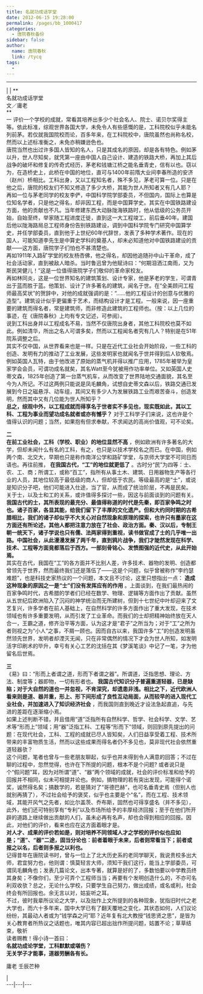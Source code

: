 ```yaml
---
title: 名就功成话学堂
date: 2012-06-15 19:28:00
permalink: /pages/bb_1000417
categories: 
  - 唐院春秋备份
sidebar: false
author: 
  name: 唐院春秋
  link: /tycq
tags: 
  - 
---
```


* * *

  
|  |  **  
名就功成话学堂  
文／庸老  
**  
一
评价一个学校的成就，常看其培养出多少个社会名人、院士、诺贝尔奖得主等。依此标准，综观世界各国大学，未免令人有些感慨的是，工科院校似乎未能名列前茅。若仅就我国院校而论，百多年来，在工科院校中，唐院虽然也尚称名校，然而以上述标准衡之，未免亦稍嫌逊色也。  
唐院当然也出过许多国人皆知的名人，只是其成名的原因，却是各有特色。例如茅以升，世人尽知矣，就凭第一座由中国人自己设计、建造的铁路大桥，再加上其后战争的破坏和修复的传奇式经历，茅老和钱塘江桥之能名垂青史，信有以也。窃以为，在造桥史上，此桥在中国的地位，直可与1400年前隋大业间李春所造的安济（赵州）桥相比。工科出身，又以工程知名者，殊不多见，茅老可算一位。只是在他之后，唐院的校友们不知又修造了多少大桥，其能为世人所知者又有几人耶？  
再如一位与茅老同学的校友李俨，中国科学院学部委员，不但国内，国际上也算是位知名学者，只是他之得名，却非因工程，而是中国算学史。其实在中国铁路建设方面，他的贡献也不凡。当年修建东西大动脉陇海铁路时，他从低级的公务员开始，自始至终，举家随工程进度迁徙，直到这一大工程竣工，前后垂40年。建国后他以陇海路局总工程师身份告别铁路建设，调到中国科学院专门研究中国算学史，并任学部委员，直到他于上世纪60年代辞世，发表了多种学术著作。现在的国人，可能知道李先生是中算史学科的奠基人，却未必知道他对中国铁路建设的贡献——这方面，唐院学子们怕也不甚清楚也。  
再如1911年入路矿学堂的校友杨杏佛，他之得名，却因他追随孙中山干革命，成了社会活动家，直到被敌人暗杀。当时鲁迅曾为他赋诗曰：“何期泪洒江南雨，又为斯民哭健儿！”这是一位值得唐院学子们敬仰的革命家校友。  
再如林同炎，这是一位世界知名的建筑策划、设计专家，他是茅老的学生，可谓青出于蓝而胜于蓝。他策划、设计了许多著名的建筑，闻名于世。在“全美顾问工程师最高奖状”的贺辞中，对他的成就强调的是：“……他的工程设计的创意与优雅的造型”。建筑设计似乎更偏重于艺术，而结构设计才是工程。一般来说，因一座重要的建筑而得名者，常是建筑师，而非修造此建筑的工程师也。（按：以上几位的事迹，在《唐院春秋》上均有专文记述，可参阅）。  
说到工科出身并以工程成名不易，当然不仅唐院出身者，其他工科院校也莫不如此。例如清华，所出之名人可谓多矣，然而以工程闻名者究有几人？特别是在51年院系调整之后。  
其实不仅中国，从世界看来也是一样。只是在近代工业社会开始阶段，一些工科的创造、发明有力的推动了工业发展，这些发明家也就闻名于世并得到后人钦敬焉。例如英国人瓦特，由于他改进了原始的蒸气机并得以推广应用，1785年被举为皇家学会会员，可谓功成名就矣，其名Watt至今犹被用作功率单位。又如英国人史蒂文森，1825年创造了第一台蒸气机车，从而改变了世界陆地交通面貌，其名至今为人所记。不过这两例只能说是凤毛麟角，试想自史蒂文森以后，铁路交通已发展到今日之磁悬浮、动车组，其间又有多少人为发展铁路工业而艰苦奋斗，创造发明，然而其中又有几位能为世人所知乎？  
**总之，综观中外，以工程成就而得享名于世者实不多见也，现实既如此，其以工科、工程为事业而望功成名就者或亦有憾乎？**
对于工科学子们来说，这也许是个值得认识的问题；当然，如果抱有但求奉献，不求闻达的高尚价值观，可不论矣。  
  
**二**  
**在前工业社会，工科（学校、职业）的地位显然不高**
，例如欧洲有许多著名的大学，但却未闻什么有名的工科，有之，也只是以技术学校名之而已。在中国，例如两个南、北交大，早期也只是称作南洋公学和路矿学堂，与京师大学堂不可同日而语也。再往前推，
**在我国古代，“工”的地位就更低了**
。古时分“民”为四等：士、农、工、商；所谓工，或称“百工”，指所有从事土木、建筑、日用器物生产等各行业的人员，其地位较高于最低级的商人，但却低于农民。等级最高的是“士”，或说是知识分子吧，他们可能进入仕途，当了官，从而成了统治阶层，不再是民矣。  
关于士，以及士和工的关系，或许值得多探讨一些，因这与前面谈到的问题有关。
**我国古代的士，其所表现的最充分、最值得称道的时代是先秦，即百家争鸣之时也。诸子百家，各显其能，给我们留下了丰厚的文化遗产。但和大约同时期的古希腊相比，我们的诸子却似乎不大关心对自然现象和原理的探索，也许只有墨家在这方面还有所论述，其他人都把注意力放在了社会、政治方面。秦、汉以后，专制王朝一统天下，诸子学说也只有儒、法两家得到重视，读书做官成了士的几乎唯一出路。中国社会，从此漫漫发展了两千年，直到鸦片战争，我们才陡然发现在科学、技术、工程等方面竟都落后于西方。一部刻骨铭心、发愤图强的近代史，从此开始焉。**  
其实在古代，我国在“工”的各方面并不比别人差，许多技术、器物的发明、创造都曾领先于世界，然而最终我们还是落伍了——这是个问题，似乎曾被称作“李约瑟难题”，也是科技史家热议的一个问题，本文且不讨论，这里只想指出一点：
**造成这种现象的原因之一是“士”们没有发挥应有的作用**
。上面谈到，在我们最热闹的百家争鸣时代，古希腊的学者们已经在数学、物理、逻辑等方面作出了贡献。虽然从五世纪后欧洲陷入了沉闷的神学统治而无所建树，但到十七世纪中叶却迎来了文艺复兴，许多学者在前人基础上，在自然科学的许多方面作出了重大发现，在技术领域也有许多重要发明，从而引发了工业革命。而我们的士却把精神始终放在天人合一，王霸之道，修齐治平等方面，认为这才是“君子”之所当为；对于“工”之所为者则视之为“小人”之事，不屑一顾也。因而自古以来，我国许多“工”的创造发明虽然领先世界，发明者却湮灭无闻，只在非常偶然的情况下才会为世人所知，如发明活字印刷术的毕升，幸亏有关心工艺的沈括在其《梦溪笔谈》中记了一笔，才为他留名后世焉。  
  
**三**  
《易》曰：“形而上者谓之道，形而下者谓之器”。所谓道，泛指思想、理论、方法、制度等；器即物，一切有形者也。
**我国古代知识分子普遍重道轻器，已是缺陷；对于大自然的道也一并忽视，不肯深究，却遗患非浅。相比之下，近代欧洲人看来则是道、器并重，形上、形下间形成了良性互动局面，从而较早的进入现代工业社会，并加速进入了知识经济社会**
，而我国则直到晚近才设法急起直追，与先进的差距在逐渐缩小焉。  
如果上述判断不错，并且借用“道”泛指所有自然科学、哲学、社会科学、文学、艺术等“形而上”领域；用“器”泛指工科、工程等“形而下”领域，则回到原先提出的问题：在现代社会，工科、工程的成就已尽人皆知矣，人们日益享受着工程、技术所带来的丰富物质生活，然而以这些成果而得名者仍不多见也，莫非现代社会依然重道轻器欤？  
这个问题，笔者也曾与一些老朋友聊起，似乎也并未得到令人满意的回答；不过在聊的过程中，忽然觉得，也许在下所提的问题，根本不是个问题?
或者说只是个“假问题”耳，因为对所谓“道”、“器”两个领域的成就，社会的评价标准和给予的回报并不相同，似未可相提并论也。例如，搞物理的若有突出发现，可能得个诺奖，诚然得名矣；搞数学的，若是猜对了“哥德巴赫”，也可名垂青史焉（但别人也就别再猜了），不过社会给予的褒奖，似乎也主要是个“名”，而在工程、技术领域，其能开风气之先者，如比尔盖茨、乔布斯，固然也可得享盛名（并不多见），此外，他们还可特别享有“专利”以及市场所给予的丰厚经济回报；至于在他们所开辟的道路上继续做出贡献的人们，虽未必再有名声，却也会得到相应的回报。因此，对他们的评价，看来也应在这方面着眼才是。  
**对人才、成果的评价若如是，则对培养不同领域人才之学校的评价似也应如是；“道”、“器”二途，固当分论也：前者着眼于未来，后者则常看当下；前者或报之以名，后者则多报之以利也。**  
记得昔年在唐院读书时，曾与一位上了北大历史系的老同学聊天，我说贵校多出大师，君宜努力也，他则谓：慎莫轻言大师，须知干我们这行，能当上学部委员，可谓凤毛麟角也；发表几篇论文，出本专著，就算是好的了，多数怕要以中学教员终其身矣；不像你们，至少可弄个工程师当当；再要有个发明创造什么的，不亦可名利双收欤？总之，无论什么学校，只要学生自己努力，做出成绩，或名或利，社会终会有所回报也。余无言以对，姑妄听之耳。  
不过，彼时我辈所议论之大学，以及拙作上文所提到的各种现象，犹指旧时代之老大学也，而六十多年来，国中大学已有了翻天覆地之变化，其状态如何，人们议论纷纷，其最动人者或为“钱学森之问”耶？近年复有北大教授“钱思贤之思”，是皆为关心教育者所热议之话题也，唯其内容已超出拙作所提问题，姑置不论；草草结束，敬祈  
读者赐教！得小诗一首曰：  
**名就功成论学堂，工科默默或堪伤？  
无关学子才能事，道器劳酬各有长。**  
  
  
庸老 壬辰芒种  
  
|  
---|---|---